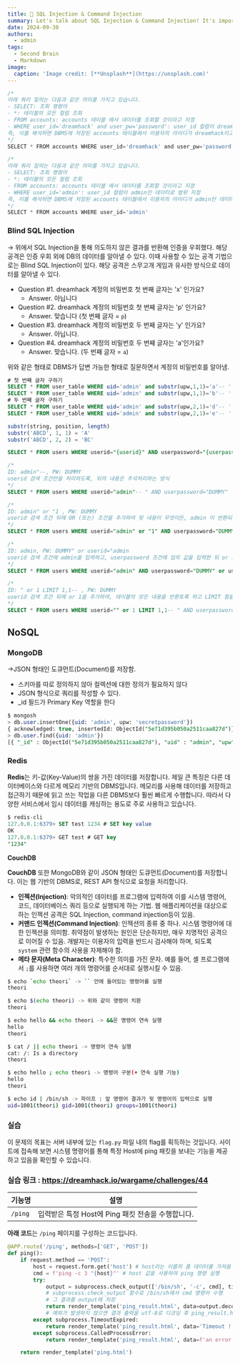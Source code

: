 ```yaml
---
title: 💉 SQL Injection & Command Injection
summary: Let's talk about SQL Injection & Command Injection! It's important
date: 2024-09-30
authors:
  - admin
tags:
  - Second Brain
  - Markdown
image:
  caption: 'Image credit: [**Unsplash**](https://unsplash.com)'
---
```


```jsx
/*
아래 쿼리 질의는 다음과 같은 의미를 가지고 있습니다.
- SELECT: 조회 명령어
- *: 테이블의 모든 컬럼 조회
- FROM accounts: accounts 테이블 에서 데이터를 조회할 것이라고 지정
- WHERE user_id='dreamhack' and user_pw='password': user_id 컬럼이 dreamhack이고, user_pw 컬럼이 password인 데이터로 범위 지정
즉, 이를 해석하면 DBMS에 저장된 accounts 테이블에서 이용자의 아이디가 dreamhack이고, 비밀번호가 password인 데이터를 조회
*/
SELECT * FROM accounts WHERE user_id='dreamhack' and user_pw='password'
```

```jsx
/*
아래 쿼리 질의는 다음과 같은 의미를 가지고 있습니다.
- SELECT: 조회 명령어
- *: 테이블의 모든 컬럼 조회
- FROM accounts: accounts 테이블 에서 데이터를 조회할 것이라고 지정
- WHERE user_id='admin': user_id 컬럼이 admin인 데이터로 범위 지정
즉, 이를 해석하면 DBMS에 저장된 accounts 테이블에서 이용자의 아이디가 admin인 데이터를 조회
*/
SELECT * FROM accounts WHERE user_id='admin'
```

### Blind SQL Injection

→ 위에서 SQL Injection을 통해 의도하지 않은 결과를 반환해 인증을 우회했다. 해당 공격은 인증 우회 외에 DB의 데이터를 알아낼 수 있다. 이때 사용할 수 있는 공격 기법으로는 Blind SQL Injection이 있다. 해당 공격은 스무고개 게임과 유사한 방식으로 데이터를 알아낼 수 있다.

- Question #1. dreamhack 계정의 비밀번호 첫 번째 글자는 'x' 인가요?
    - Answer. 아닙니다
- Question #2. dreamhack 계정의 비밀번호 첫 번째 글자는 'p' 인가요?
    - Answer. 맞습니다 (첫 번째 글자 = `p`)
- Question #3. dreamhack 계정의 비밀번호 두 번째 글자는 'y' 인가요?
    - Answer. 아닙니다.
- Question #4. dreamhack 계정의 비밀번호 두 번째 글자는 'a'인가요?
    - Answer. 맞습니다. (두 번째 글자 = `a`)

위와 같은 형태로 DBMS가 답변 가능한 형태로 질문하면서 계정의 비밀번호를 알아냄.

```sql
# 첫 번째 글자 구하기
SELECT * FROM user_table WHERE uid='admin' and substr(upw,1,1)='a'-- ' and upw=''; # False
SELECT * FROM user_table WHERE uid='admin' and substr(upw,1,1)='b'-- ' and upw=''; # True
# 두 번째 글자 구하기
SELECT * FROM user_table WHERE uid='admin' and substr(upw,2,1)='d'-- ' and upw=''; # False
SELECT * FROM user_table WHERE uid='admin' and substr(upw,2,1)='e'-- ' and upw=''; # True 
```

```sql
substr(string, position, length)
substr('ABCD', 1, 1) = 'A'
substr('ABCD', 2, 2) = 'BC'
```

```sql
SELECT * FROM users WHERE userid="{userid}" AND userpassword="{userpassword}";
```

```sql
/*
ID: admin"--, PW: DUMMY
userid 검색 조건만을 처리하도록, 뒤의 내용은 주석처리하는 방식
*/
SELECT * FROM users WHERE userid="admin"-- " AND userpassword="DUMMY"

/*
ID: admin" or "1 , PW: DUMMY
userid 검색 조건 뒤에 OR (또는) 조건을 추가하여 뒷 내용이 무엇이든, admin 이 반환되도록 하는 방식
*/
SELECT * FROM users WHERE userid="admin" or "1" AND userpassword="DUMMY"

/*
ID: admin, PW: DUMMY" or userid="admin
userid 검색 조건에 admin을 입력하고, userpassword 조건에 임의 값을 입력한 뒤 or 조건을 추가하여 userid가 admin인 것을 반환하도록 하는 방식
*/
SELECT * FROM users WHERE userid="admin" AND userpassword="DUMMY" or userid="admin"

/*
ID: " or 1 LIMIT 1,1-- , PW: DUMMY
userid 검색 조건 뒤에 or 1을 추가하여, 테이블의 모든 내용을 반환토록 하고 LIMIT 절을 이용해 두 번째 Row인 admin을 반환토록 하는 방식
*/
SELECT * FROM users WHERE userid="" or 1 LIMIT 1,1-- " AND userpassword="DUMMY"
```

## NoSQL

### MongoDB

→JSON 형태인 도큐먼트(Document)를 저장함.

- 스키마를 따로 정의하지 않아 컬렉션에 대한 정의가 필요하지 않다
- JSON 형식으로 쿼리를 작성할 수 있다.
- _id 필드가 Primary Key 역할을 한다

```sql
$ mongosh
> db.user.insertOne({uid: 'admin', upw: 'secretpassword'})
{ acknowledged: true, insertedId: ObjectId("5e71d395b050a2511caa827d")}
> db.user.find({uid: 'admin'})
[{ "_id" : ObjectId("5e71d395b050a2511caa827d"), "uid" : "admin", "upw" : "secretpassword" }]
```

### Redis

**Redis**는 키-값(Key-Value)의 쌍을 가진 데이터를 저장합니다. 제일 큰 특징은 다른 데이터베이스와 다르게 메모리 기반의 DBMS입니다. 메모리를 사용해 데이터를 저장하고 접근하기 때문에 읽고 쓰는 작업을 다른 DBMS보다 훨씬 빠르게 수행합니다. 따라서 다양한 서비스에서 임시 데이터를 캐싱하는 용도로 주로 사용하고 있습니다.

```sql
$ redis-cli
127.0.0.1:6379> SET test 1234 # SET key value
OK
127.0.0.1:6379> GET test # GET key
"1234"
```

**CouchDB**

**CouchDB** 또한 MongoDB와 같이 JSON 형태인 도큐먼트(Document)를 저장합니다. 이는 웹 기반의 DBMS로, REST API 형식으로 요청을 처리합니다.

- **인젝션(Injection)**: 악의적인 데이터를 프로그램에 입력하여 이를 시스템 명령어, 코드, 데이터베이스 쿼리 등으로 실행되게 하는 기법. 웹 애플리케이션을 대상으로 하는 인젝션 공격은 SQL Injection, command injection등이 있음.
- **커맨드 인젝션(Command Injection)**: 인젝션의 종류 중 하나. 시스템 명령어에 대한 인젝션을 의미함. 취약점이 발생하는 원인은 단순하지만, 매우 치명적인 공격으로 이어질 수 있음. 개발자는 이용자의 입력을 반드시 검사해야 하며, 되도록 `system` 관련 함수의 사용을 자제해야 함.
- **메타 문자(Meta Character)**: 특수한 의미를 가진 문자. 예를 들어, 셸 프로그램에서 `;`를 사용하면 여러 개의 명령어를 순서대로 실행시킬 수 있음.

```bash
$ echo `echo theori` -> `` 안에 들어있는 명령어를 실행
theori

$ echo $(echo theori) -> 위와 같이 명령어 치환
theori

$ echo hello && echo theori -> &&은 명령어 연속 실행
hello
theori

$ cat / || echo theori -> 명령어 연속 실행
cat: /: Is a directory
theori

$ echo hello ; echo theori -> 명령어 구분(+ 연속 실행 기능)
hello
theori

$ echo id | /bin/sh -> 파이프 : 앞 명령어 결과가 뒷 명령어의 입력으로 실행
uid=1001(theori) gid=1001(theori) groups=1001(theori)
```

### 실습

이 문제의 목표는 서버 내부에 있는 `flag.py` 파일 내의 flag를 획득하는 것입니다. 사이트에 접속해 보면 시스템 명령어를 통해 특정 Host에 ping 패킷을 보내는 기능을 제공하고 있음을 확인할 수 있습니다.

### 실습 링크 : https://dreamhack.io/wargame/challenges/44

| **기능명** | **설명** |
| --- | --- |
| `/ping` | 입력받은 특정 Host에 Ping 패킷 전송을 수행합니다. |

**아래 코드**는 `/ping` 페이지를 구성하는 코드입니다.

```python
@APP.route('/ping', methods=['GET', 'POST'])
def ping():
    if request.method == 'POST':
        host = request.form.get('host') # host라는 이름의 폼 데이터를 가져옴
        cmd = f'ping -c 3 "{host}"' # host 값을 사용하여 ping 명령 실행
        try:
            output = subprocess.check_output(['/bin/sh', '-c', cmd], timeout=5)
            # subprocess.check_output 함수로 /bin/sh에서 cmd 명령어 수행
            # 그 결과를 output에 저장
            return render_template('ping_result.html', data=output.decode('utf-8'))
            # 예외가 발생하지 않으면 결과 출력을 utf-8로 디코딩 후 ping_result.html 템플릿과 함께 랜더링하여 반
        except subprocess.TimeoutExpired:
            return render_template('ping_result.html', data='Timeout !')
        except subprocess.CalledProcessError:
            return render_template('ping_result.html', data=f'an error occurred while executing the command. -> {cmd}')

    return render_template('ping.html')
```
